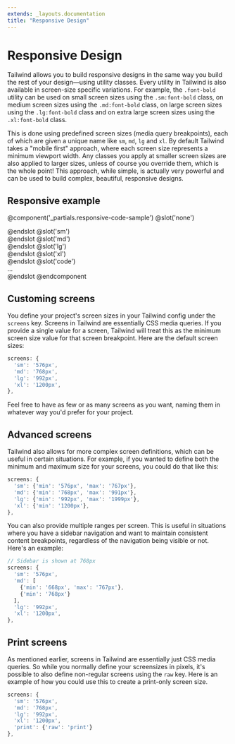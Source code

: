 ```yaml
---
extends: _layouts.documentation
title: "Responsive Design"
---
```


# Responsive Design

Tailwind allows you to build responsive designs in the same way you build the rest of your design&mdash;using utility classes. Every utility in Tailwind is also available in screen-size specific variations. For example, the `.font-bold` utility can be used on small screen sizes using the `.sm:font-bold` class, on medium screen sizes using the `.md:font-bold` class, on large screen sizes using the `.lg:font-bold` class and on extra large screen sizes using the `.xl:font-bold` class.

This is done using predefined screen sizes (media query breakpoints), each of which are given a unique name like `sm`, `md`, `lg` and `xl`. By default Tailwind takes a "mobile first" approach, where each screen size represents a minimum viewport width. Any classes you apply at smaller screen sizes are also applied to larger sizes, unless of course you override them, which is the whole point! This approach, while simple, is actually very powerful and can be used to build complex, beautiful, responsive designs.

## Responsive example

@component('_partials.responsive-code-sample')
@slot('none')
<div class="flex justify-center">
    <div class="bg-purple w-24 h-24 rounded-full"></div>
</div>
@endslot
@slot('sm')
<div class="flex justify-center">
    <div class="bg-green w-24 h-24 rounded-full"></div>
</div>
@endslot
@slot('md')
<div class="flex justify-center">
    <div class="bg-blue w-24 h-24 rounded-full"></div>
</div>
@endslot
@slot('lg')
<div class="flex justify-center">
    <div class="bg-red w-24 h-24 rounded-full"></div>
</div>
@endslot
@slot('xl')
<div class="flex justify-center">
    <div class="bg-orange w-24 h-24 rounded-full"></div>
</div>
@endslot
@slot('code')
<div class="none:bg-purple sm:bg-green md:bg-blue lg:bg-red xl:bg-orange ...">
    ...
</div>
@endslot
@endcomponent

## Customing screens

You define your project's screen sizes in your Tailwind config under the `screens` key. Screens in Tailwind are essentially CSS media queries. If you provide a single value for a screen, Tailwind will treat this as the minimum screen size value for that screen breakpoint. Here are the default screen sizes:

```js
screens: {
  'sm': '576px',
  'md': '768px',
  'lg': '992px',
  'xl': '1200px',
},
```

Feel free to have as few or as many screens as you want, naming them in whatever way you'd prefer for your project.

## Advanced screens

Tailwind also allows for more complex screen definitions, which can be useful in certain situations. For example, if you wanted to define both the minimum and maximum size for your screens, you could do that like this:

```js
screens: {
  'sm': {'min': '576px', 'max': '767px'},
  'md': {'min': '768px', 'max': '991px'},
  'lg': {'min': '992px', 'max': '1999px'},
  'xl': {'min': '1200px'},
},
```

You can also provide multiple ranges per screen. This is useful in situations where you have a sidebar navigation and want to maintain consistent content breakpoints, regardless of the navigation being visible or not. Here's an example:

```js
// Sidebar is shown at 768px
screens: {
  'sm': '576px',
  'md': [
    {'min': '668px', 'max': '767px'},
    {'min': '768px'}
  ],
  'lg': '992px',
  'xl': '1200px',
},
```

## Print screens

As mentioned earlier, screens in Tailwind are essentially just CSS media queries. So while you normally define your screensizes in pixels, it's possible to also define non-regular screens using the `raw` key. Here is an example of how you could use this to create a print-only screen size.

```js
screens: {
  'sm': '576px',
  'md': '768px',
  'lg': '992px',
  'xl': '1200px',
  'print': {'raw': 'print'}
},
```
